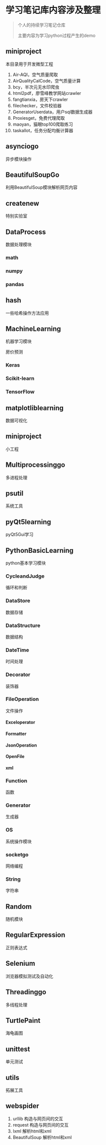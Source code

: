 # 学习笔记库内容涉及整理

> 个人的持续学习笔记仓库
>
> 主要内容为学习python过程产生的demo

## miniproject

本目录用于开发微型工程

1. Air-AQI，空气质量爬取
2. AirQualityCalCode，空气质量计算
3. bcy，半次元无水印爬虫
4. html2pdf，廖雪峰教学网站crawler
5. fangtianxia，房天下crawler
6. filechecker，文件校验器
7. GeneratorUserdata，用户sql数据生成器
8. Proxiesget，免费代理爬取
9. maoyan，猫眼top100爬取练习
10. taskallot，任务分配均衡计算器

## asynciogo

异步模块操作

## BeautifulSoupGo

利用BeautifulSoup模块解析网页内容

## createnew

特别实验室

## DataProcess

数据处理模块

### math

### numpy

### pandas

## hash

一些哈希操作方法应用

## MachineLearning

机器学习模块

房价预测

### Keras

### Scikit-learn

### TensorFlow

## matplotliblearning

数据可视化

## miniproject

小工程

##  Multiprocessinggo

多进程处理

## psutil

系统工具

## pyQt5learning

pyQt5Gui学习

## PythonBasicLearning

python基本学习模块

### CycleandJudge

循环和判断

### DataStore

数据存储

### DataStructure

数据结构

### DateTime

时间处理

### Decorator

装饰器

### FileOperation

文件操作

####  Exceloperator

#### Formatter

#### JsonOperation

#### OpenFile

#### xml

### Function

函数

### Generator

生成器

### OS

系统操作模块

### socketgo

网络编程

### String

字符串

## Random

随机模块

## RegularExpression

正则表达式

## Selenium

浏览器模拟测试及自动化

## Threadinggo

多线程处理

## TurtlePaint

海龟画图

## unittest

单元测试

## utils

拓展工具

## webspider

1. urllib 构造与网页间的交互
2. request 构造与网页间的交互
3. lxml 解析html和xml
4. BeautifulSoup 解析html和xml





